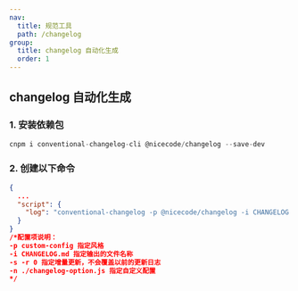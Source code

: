 ```yaml
---
nav:
  title: 规范工具
  path: /changelog
group:
  title: changelog 自动化生成
  order: 1
---
```


## changelog 自动化生成

### 1. 安装依赖包

```js
cnpm i conventional-changelog-cli @nicecode/changelog --save-dev
```

### 2. 创建以下命令

```json
{
  ...
  "script": {
    "log": "conventional-changelog -p @nicecode/changelog -i CHANGELOG.md -s -r 0",
  }
}
/*配置项说明：
-p custom-config 指定风格
-i CHANGELOG.md 指定输出的文件名称
-s -r 0 指定增量更新，不会覆盖以前的更新日志
-n ./changelog-option.js 指定自定义配置
*/
```
